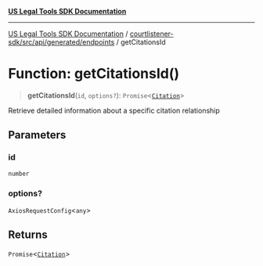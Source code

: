 [**US Legal Tools SDK Documentation**](../../../../../../README.md)

***

[US Legal Tools SDK Documentation](../../../../../../README.md) / [courtlistener-sdk/src/api/generated/endpoints](../README.md) / getCitationsId

# Function: getCitationsId()

> **getCitationsId**(`id`, `options?`): `Promise`\<[`Citation`](../../model/interfaces/Citation.md)\>

Retrieve detailed information about a specific citation relationship

## Parameters

### id

`number`

### options?

`AxiosRequestConfig`\<`any`\>

## Returns

`Promise`\<[`Citation`](../../model/interfaces/Citation.md)\>
